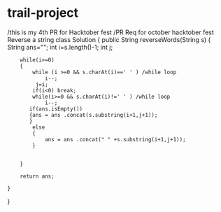# trail-project

/this is my 4th PR for Hacktober fest
/PR Req for october
hacktober fest
Reverse a string 
class Solution {
    public String reverseWords(String s) {
        String ans="";
        int i=s.length()-1;
        int j;
        
        while(i>=0)
        {           
            while (i >=0 && s.charAt(i)==' ' ) /while loop
                i--;
             j=i;
            if(i<0) break;
            while(i>=0 && s.charAt(i)!=' ' ) /while loop
                i--;
           if(ans.isEmpty())
           {ans = ans .concat(s.substring(i+1,j+1));
           }
            else
            {
                ans = ans .concat(" " +s.substring(i+1,j+1));
            }
                
                
        }
       
        return ans;
        
    }
}
